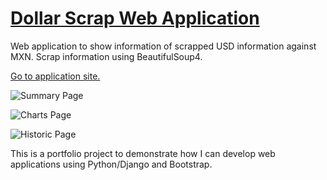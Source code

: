 # [Dollar Scrap Web Application](https://dollar-web-app.herokuapp.com/)

Web application to show information of scrapped USD information against MXN. Scrap information using BeautifulSoup4.

[Go to application site.](https://dollar-web-app.herokuapp.com/)

![Summary Page](https://user-images.githubusercontent.com/47753684/110555203-05571980-80f1-11eb-8101-9eecec1d8ef6.jpg)

![Charts Page](https://user-images.githubusercontent.com/47753684/110555198-0425ec80-80f1-11eb-8ad8-5523f7247d80.jpg)

![Historic Page](https://user-images.githubusercontent.com/47753684/110555202-04be8300-80f1-11eb-92c6-a14d95e492a8.jpg)

This is a portfolio project to demonstrate how I can develop web applications using Python/Django and Bootstrap.